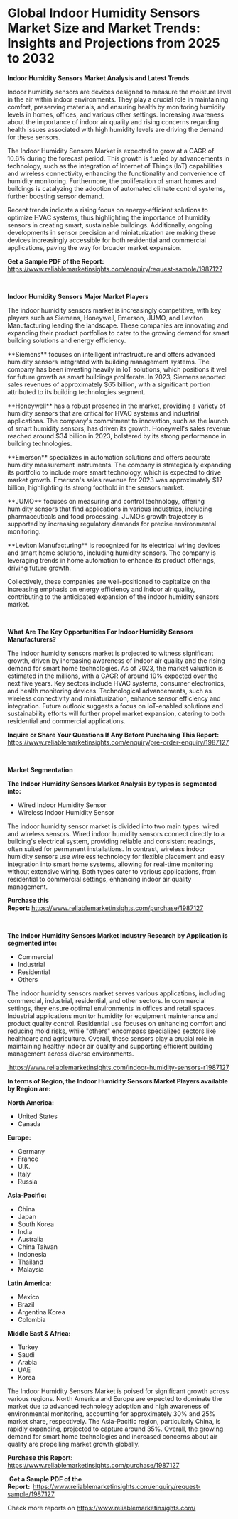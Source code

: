 <p><h1>Global Indoor Humidity Sensors Market Size and Market Trends: Insights and Projections from 2025 to 2032</h1></p><p><strong>Indoor Humidity Sensors Market Analysis and Latest Trends</strong></p>
<p><p>Indoor humidity sensors are devices designed to measure the moisture level in the air within indoor environments. They play a crucial role in maintaining comfort, preserving materials, and ensuring health by monitoring humidity levels in homes, offices, and various other settings. Increasing awareness about the importance of indoor air quality and rising concerns regarding health issues associated with high humidity levels are driving the demand for these sensors.</p><p>The Indoor Humidity Sensors Market is expected to grow at a CAGR of 10.6% during the forecast period. This growth is fueled by advancements in technology, such as the integration of Internet of Things (IoT) capabilities and wireless connectivity, enhancing the functionality and convenience of humidity monitoring. Furthermore, the proliferation of smart homes and buildings is catalyzing the adoption of automated climate control systems, further boosting sensor demand.</p><p>Recent trends indicate a rising focus on energy-efficient solutions to optimize HVAC systems, thus highlighting the importance of humidity sensors in creating smart, sustainable buildings. Additionally, ongoing developments in sensor precision and miniaturization are making these devices increasingly accessible for both residential and commercial applications, paving the way for broader market expansion.</p></p>
<p><strong>Get a Sample PDF of the Report:&nbsp;</strong> <a href="https://www.reliablemarketinsights.com/enquiry/request-sample/1987127?utm_campaign=2517&utm_medium=2&utm_source=Github&utm_content=ia&utm_term=02032025&utm_id=indoor-humidity-sensors">https://www.reliablemarketinsights.com/enquiry/request-sample/1987127</a></p>
<p>&nbsp;</p>
<p><strong>Indoor Humidity Sensors Major Market Players</strong></p>
<p><p>The indoor humidity sensors market is increasingly competitive, with key players such as Siemens, Honeywell, Emerson, JUMO, and Leviton Manufacturing leading the landscape. These companies are innovating and expanding their product portfolios to cater to the growing demand for smart building solutions and energy efficiency.</p><p>**Siemens** focuses on intelligent infrastructure and offers advanced humidity sensors integrated with building management systems. The company has been investing heavily in IoT solutions, which positions it well for future growth as smart buildings proliferate. In 2023, Siemens reported sales revenues of approximately $65 billion, with a significant portion attributed to its building technologies segment.</p><p>**Honeywell** has a robust presence in the market, providing a variety of humidity sensors that are critical for HVAC systems and industrial applications. The company's commitment to innovation, such as the launch of smart humidity sensors, has driven its growth. Honeywell's sales revenue reached around $34 billion in 2023, bolstered by its strong performance in building technologies.</p><p>**Emerson** specializes in automation solutions and offers accurate humidity measurement instruments. The company is strategically expanding its portfolio to include more smart technology, which is expected to drive market growth. Emerson's sales revenue for 2023 was approximately $17 billion, highlighting its strong foothold in the sensors market.</p><p>**JUMO** focuses on measuring and control technology, offering humidity sensors that find applications in various industries, including pharmaceuticals and food processing. JUMO’s growth trajectory is supported by increasing regulatory demands for precise environmental monitoring.</p><p>**Leviton Manufacturing** is recognized for its electrical wiring devices and smart home solutions, including humidity sensors. The company is leveraging trends in home automation to enhance its product offerings, driving future growth.</p><p>Collectively, these companies are well-positioned to capitalize on the increasing emphasis on energy efficiency and indoor air quality, contributing to the anticipated expansion of the indoor humidity sensors market.</p></p>
<p>&nbsp;</p>
<p><strong>What Are The Key Opportunities For Indoor Humidity Sensors Manufacturers?</strong></p>
<p><p>The indoor humidity sensors market is projected to witness significant growth, driven by increasing awareness of indoor air quality and the rising demand for smart home technologies. As of 2023, the market valuation is estimated in the millions, with a CAGR of around 10% expected over the next five years. Key sectors include HVAC systems, consumer electronics, and health monitoring devices. Technological advancements, such as wireless connectivity and miniaturization, enhance sensor efficiency and integration. Future outlook suggests a focus on IoT-enabled solutions and sustainability efforts will further propel market expansion, catering to both residential and commercial applications.</p></p>
<p><strong>Inquire or Share Your Questions If Any Before Purchasing This Report:</strong> <a href="https://www.reliablemarketinsights.com/enquiry/pre-order-enquiry/1987127?utm_campaign=2517&utm_medium=2&utm_source=Github&utm_content=ia&utm_term=02032025&utm_id=indoor-humidity-sensors">https://www.reliablemarketinsights.com/enquiry/pre-order-enquiry/1987127</a></p>
<p>&nbsp;</p>
<p><strong>Market Segmentation</strong></p>
<p><strong>The Indoor Humidity Sensors Market Analysis by types is segmented into:</strong></p>
<p><ul><li>Wired Indoor Humidity Sensor</li><li>Wireless Indoor Humidity Sensor</li></ul></p>
<p><p>The indoor humidity sensor market is divided into two main types: wired and wireless sensors. Wired indoor humidity sensors connect directly to a building's electrical system, providing reliable and consistent readings, often suited for permanent installations. In contrast, wireless indoor humidity sensors use wireless technology for flexible placement and easy integration into smart home systems, allowing for real-time monitoring without extensive wiring. Both types cater to various applications, from residential to commercial settings, enhancing indoor air quality management.</p></p>
<p><strong>Purchase this Report:&nbsp;</strong><a href="https://www.reliablemarketinsights.com/purchase/1987127?utm_campaign=2517&utm_medium=2&utm_source=Github&utm_content=ia&utm_term=02032025&utm_id=indoor-humidity-sensors">https://www.reliablemarketinsights.com/purchase/1987127</a></p>
<p>&nbsp;</p>
<p><strong>The Indoor Humidity Sensors Market Industry Research by Application is segmented into:</strong></p>
<p><ul><li>Commercial</li><li>Industrial</li><li>Residential</li><li>Others</li></ul></p>
<p><p>The indoor humidity sensors market serves various applications, including commercial, industrial, residential, and other sectors. In commercial settings, they ensure optimal environments in offices and retail spaces. Industrial applications monitor humidity for equipment maintenance and product quality control. Residential use focuses on enhancing comfort and reducing mold risks, while "others" encompass specialized sectors like healthcare and agriculture. Overall, these sensors play a crucial role in maintaining healthy indoor air quality and supporting efficient building management across diverse environments.</p></p>
<p><a href="https://www.reliablemarketinsights.com/indoor-humidity-sensors-r1987127?utm_campaign=2517&utm_medium=2&utm_source=Github&utm_content=ia&utm_term=02032025&utm_id=indoor-humidity-sensors">&nbsp;https://www.reliablemarketinsights.com/indoor-humidity-sensors-r1987127</a></p>
<p><strong>In terms of Region, the Indoor Humidity Sensors Market Players available by Region are:</strong></p>
<p>
    <p> <strong> North America: </strong>
        <ul>
            <li>United States</li>
            <li>Canada</li>
        </ul>
        </p> 
    <p> <strong> Europe: </strong>
        <ul>
            <li>Germany</li>
            <li>France</li>
            <li>U.K.</li>
            <li>Italy</li>
            <li>Russia</li>
        </ul>
        </p> 
    <p> <strong> Asia-Pacific: </strong>
        <ul>
            <li>China</li>
            <li>Japan</li>
            <li>South Korea</li>
            <li>India</li>
            <li>Australia</li>
            <li>China Taiwan</li>
            <li>Indonesia</li>
            <li>Thailand</li>
            <li>Malaysia</li>
        </ul>
        </p> 
    <p> <strong> Latin America: </strong>
        <ul>
            <li>Mexico</li>
            <li>Brazil</li>
            <li>Argentina Korea</li>
            <li>Colombia</li>
        </ul>
        </p> 
    <p> <strong> Middle East & Africa: </strong>
        <ul>
            <li>Turkey</li>
            <li>Saudi</li>
            <li>Arabia</li>
            <li>UAE</li>
            <li>Korea</li>
        </ul>
    </p>
    </p>
<p><p>The Indoor Humidity Sensors Market is poised for significant growth across various regions. North America and Europe are expected to dominate the market due to advanced technology adoption and high awareness of environmental monitoring, accounting for approximately 30% and 25% market share, respectively. The Asia-Pacific region, particularly China, is rapidly expanding, projected to capture around 35%. Overall, the growing demand for smart home technologies and increased concerns about air quality are propelling market growth globally.</p></p>
<p><strong>Purchase this Report: </strong><a href="https://www.reliablemarketinsights.com/purchase/1987127?utm_campaign=2517&utm_medium=2&utm_source=Github&utm_content=ia&utm_term=02032025&utm_id=indoor-humidity-sensors">https://www.reliablemarketinsights.com/purchase/1987127</a></p>
<p>&nbsp;<strong>Get a Sample PDF of the Report:&nbsp;&nbsp;</strong><a href="https://www.reliablemarketinsights.com/enquiry/request-sample/1987127?utm_campaign=2517&utm_medium=2&utm_source=Github&utm_content=ia&utm_term=02032025&utm_id=indoor-humidity-sensors">https://www.reliablemarketinsights.com/enquiry/request-sample/1987127</a></p>
<p><strong></strong></p>
<p>Check more reports on <a href="https://www.reliablemarketinsights.com/?utm_campaign=2517&utm_medium=2&utm_source=Github&utm_content=ia&utm_term=02032025&utm_id=indoor-humidity-sensors">https://www.reliablemarketinsights.com/</a></p>